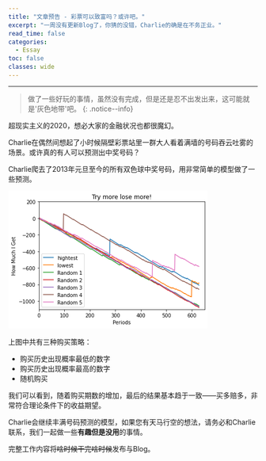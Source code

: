 ```yaml
---
title: "文章预告 - 彩票可以致富吗？或许吧。"
excerpt: "一周没有更新Blog了，你猜的没错，Charlie的确是在不务正业。"
read_time: false
categories:
  - Essay
toc: false
classes: wide
---
```


---

> 做了一些好玩的事情，虽然没有完成，但是还是忍不出发出来，这可能就是'灰色地带'吧。
{: .notice--info}

超现实主义的2020，想必大家的金融状况也都很魔幻。

Charlie在偶然间想起了小时候隔壁彩票站里一群大人看着满墙的号码吞云吐雾的场景。或许真的有人可以预测出中奖号码？

Charlie爬去了2013年元旦至今的所有双色球中奖号码，用非常简单的模型做了一些预测。

![essay_double_color_balls_preview_1](/assets/images/essay_double_color_balls_preview_1.png)

上图中共有三种购买策略：

* 购买历史出现概率最低的数字
* 购买历史出现概率最高的数字
* 随机购买

我们可以看到，随着购买期数的增加，最后的结果基本趋于一致——买多赔多，非常符合理论条件下的收益期望。

Charlie会继续丰满号码预测的模型，如果您有天马行空的想法，请务必和Charlie联系，我们一起做一些**有趣但是没用**的事情。

完整工作内容将~~啥时候干完啥时候~~发布与Blog。